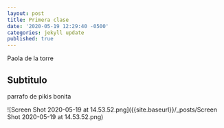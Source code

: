 ```yaml
---
layout: post
title: Primera clase
date: '2020-05-19 12:29:40 -0500'
categories: jekyll update
published: true
---
```

Paola de la torre


## Subtitulo

parrafo de pikis bonita

![Screen Shot 2020-05-19 at 14.53.52.png]({{site.baseurl}}/_posts/Screen Shot 2020-05-19 at 14.53.52.png)


